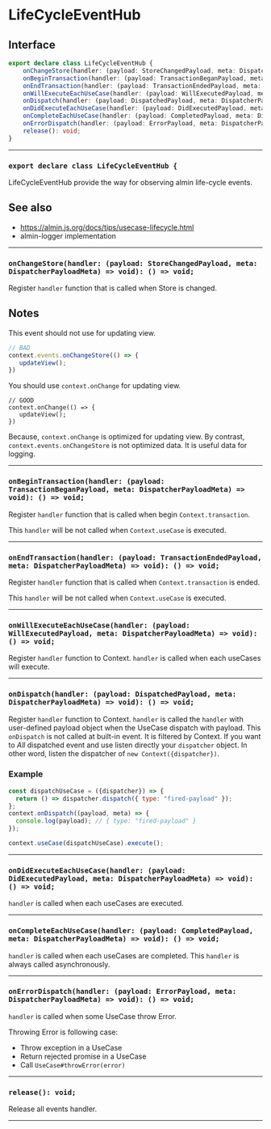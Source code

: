 # LifeCycleEventHub
<!-- THIS DOCUMENT IS AUTOMATICALLY GENERATED FROM src/*.ts -->
<!-- Please edit src/*.ts and `npm run build:docs:api` -->


## Interface

```typescript
export declare class LifeCycleEventHub {
    onChangeStore(handler: (payload: StoreChangedPayload, meta: DispatcherPayloadMeta) => void): () => void;
    onBeginTransaction(handler: (payload: TransactionBeganPayload, meta: DispatcherPayloadMeta) => void): () => void;
    onEndTransaction(handler: (payload: TransactionEndedPayload, meta: DispatcherPayloadMeta) => void): () => void;
    onWillExecuteEachUseCase(handler: (payload: WillExecutedPayload, meta: DispatcherPayloadMeta) => void): () => void;
    onDispatch(handler: (payload: DispatchedPayload, meta: DispatcherPayloadMeta) => void): () => void;
    onDidExecuteEachUseCase(handler: (payload: DidExecutedPayload, meta: DispatcherPayloadMeta) => void): () => void;
    onCompleteEachUseCase(handler: (payload: CompletedPayload, meta: DispatcherPayloadMeta) => void): () => void;
    onErrorDispatch(handler: (payload: ErrorPayload, meta: DispatcherPayloadMeta) => void): () => void;
    release(): void;
}
```

----

### `export declare class LifeCycleEventHub {`


LifeCycleEventHub provide the way for observing almin life-cycle events.

## See also

- https://almin.js.org/docs/tips/usecase-lifecycle.html
- almin-logger implementation

----

### `onChangeStore(handler: (payload: StoreChangedPayload, meta: DispatcherPayloadMeta) => void): () => void;`


Register `handler` function that is called when Store is changed.

## Notes

This event should not use for updating view.

```js
// BAD
context.events.onChangeStore(() => {
   updateView();
})
```

You should use `context.onChange` for updating view.

```
// GOOD
context.onChange(() => {
   updateView();
})
```

Because, `context.onChange` is optimized for updating view.
By contrast, `context.events.onChangeStore` is not optimized data.
It is useful data for logging.

----

### `onBeginTransaction(handler: (payload: TransactionBeganPayload, meta: DispatcherPayloadMeta) => void): () => void;`


Register `handler` function that is called when begin `Context.transaction`.

This `handler` will be not called when `Context.useCase` is executed.

----

### `onEndTransaction(handler: (payload: TransactionEndedPayload, meta: DispatcherPayloadMeta) => void): () => void;`


Register `handler` function that is called when `Context.transaction` is ended.

This `handler` will be not called when `Context.useCase` is executed.

----

### `onWillExecuteEachUseCase(handler: (payload: WillExecutedPayload, meta: DispatcherPayloadMeta) => void): () => void;`


Register `handler` function to Context.
`handler` is called when each useCases will execute.

----

### `onDispatch(handler: (payload: DispatchedPayload, meta: DispatcherPayloadMeta) => void): () => void;`


Register `handler` function to Context.
`handler` is called the `handler` with user-defined payload object when the UseCase dispatch with payload.
This `onDispatch` is not called at built-in event. It is filtered by Context.
If you want to *All* dispatched event and use listen directly your `dispatcher` object.
In other word, listen the dispatcher of `new Context({dispatcher})`.

### Example

```js
const dispatchUseCase = ({dispatcher}) => {
  return () => dispatcher.dispatch({ type: "fired-payload" });
};
context.onDispatch((payload, meta) => {
  console.log(payload); // { type: "fired-payload" }
});

context.useCase(dispatchUseCase).execute();
```

----

### `onDidExecuteEachUseCase(handler: (payload: DidExecutedPayload, meta: DispatcherPayloadMeta) => void): () => void;`


`handler` is called when each useCases are executed.

----

### `onCompleteEachUseCase(handler: (payload: CompletedPayload, meta: DispatcherPayloadMeta) => void): () => void;`


`handler` is called when each useCases are completed.
This `handler` is always called asynchronously.

----

### `onErrorDispatch(handler: (payload: ErrorPayload, meta: DispatcherPayloadMeta) => void): () => void;`


`handler` is called when some UseCase throw Error.

Throwing Error is following case:

- Throw exception in a UseCase
- Return rejected promise in a UseCase
- Call `UseCase#throwError(error)`

----

### `release(): void;`


Release all events handler.

----

